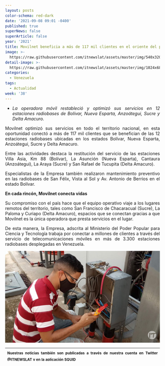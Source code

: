 ```yaml
---
layout: posts
color-schema: red-dark
date: '2021-09-08 09:01 -0400'
published: true
superNews: false
superArticle: false
year: '2021'
title: Movilnet beneficia a más de 117 mil clientes en el oriente del país
image: >-
  https://raw.githubusercontent.com/itnewslat/assets/master/img/540x320/Reparacion-Movilnet-p.jpg
detail-image: >-
  https://raw.githubusercontent.com/itnewslat/assets/master/img/1024x680/Reparacion-Movilnet-g.jpg
categories:
  - Venezuela
tags:
  - Actualidad
week: '38'
---
```

<ul style="list-style-type: disc; text-align: justify;">
	<li><em>La operadora móvil restableció y optimizó sus servicios en 12 estaciones radiobases de Bolívar, Nueva Esparta, Anzoátegui, Sucre y Delta Amacuro.</em></li>
</ul>
<p style="text-align: justify;">Movilnet optimizó sus servicios en todo el territorio nacional, en esta oportunidad conectó a más de 117 mil clientes que se benefician de las 12 estaciones radiobases ubicadas en los estados Bolívar, Nueva Esparta, Anzoátegui, Sucre y Delta Amacuro.</p>
<p style="text-align: justify;">Entre las actividades destaca la restitución del servicio de las estaciones Villa Asia, Km 88 (Bolívar), La Asunción (Nueva Esparta), Cantaura (Anzoátegui), La Araya (Sucre) y San Rafael de Tucupita (Delta Amacuro).</p>
<p style="text-align: justify;">Especialistas de la Empresa también realizaron mantenimiento preventivo en las radiobases de San Félix, Vista al Sol y Av. Antonio de Berrios en el estado Bolívar.</p>
<p style="text-align: justify;"><strong>En cada rincón, Movilnet conecta vidas</strong></p>
<p style="text-align: justify;">Su compromiso con el país hace que el equipo operativo viaje a los lugares remotos del territorio, tales como San Francisco de Chacaracual (Sucre), La Paloma y Curiapo (Delta Amacuro), espacios que se conectan gracias a que Movilnet es la única operadora que presta servicios en el lugar.</p>
<p style="text-align: justify;">De esta manera, la Empresa, adscrita al Ministerio del Poder Popular para Ciencia y Tecnología trabaja por conectar a millones de clientes a través del servicio de telecomunicaciones móviles en más de 3.300 estaciones radiobases desplegadas en Venezuela.</p>

![](https://raw.githubusercontent.com/itnewslat/assets/master/img/540x320/Reparacion-Movilnet-p.jpg)

<table style="height: 42px;" width="569">
<tbody>
<tr>
<td style="text-align: justify;"><sub><strong>Nuestras noticias también son publicadas a través de nuestra cuenta en Twitter <a href="https://twitter.com/itnewslat?lang=es">@ITNEWSLAT</a> y en la aplicación <a href="https://squidapp.co/en/">SQUID</a></strong></sub></td>
</tr>
</tbody>
</table>
